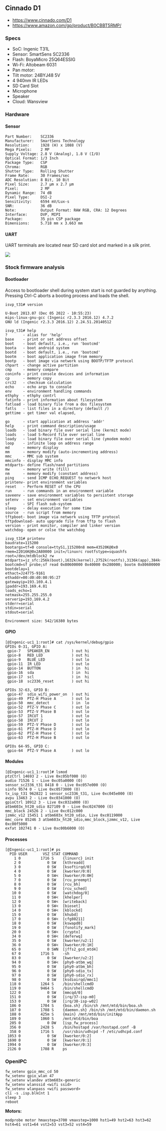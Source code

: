 Cinnado D1
----------
- https://www.cinnado.com/D1
- https://www.amazon.com/gp/product/B0CBBT5RMP/

### Specs

- SoC: Ingenic T31L
- Sensor: SmartSens SC2336
- Flash: BoyaMicro 25Q64ESSIG
- Wi-Fi: Altobeam 6031
- Pan motor: 
- Tilt motor: 24BYJ48 5V
- 4 940nm IR LEDs
- SD Card Slot
- Microphone
- Speaker
- Cloud: Wansview

### Hardware

#### Sensor

    Part Number:    SC2336
    Manufacturer:   SmartSens Technology
    Resolution:     1928 (H) x 1088 (V)
    Mega Pixels:    2 MP
    Supply Voltage: 2.8 V (Analog), 1.8 V (I/O)
    Optical Format: 1/3 Inch
    Package Type:   CSP
    Chroma:         RGB
    Shutter Type:   Rolling Shutter
    Frame Rate:     30 Frames/sec
    ADC Resolution: 8 Bit, 10 Bit
    Pixel Size:     2.7 µm x 2.7 µm
    Pixel:          2 MP
    Dynamic Range:  74 dB
    Pixel Type:     DSI-2
    Sensitivity:    6594 mV/Lux-s
    SNR:            36 dB
    Note:           Output Format: RAW RGB, CRA: 12 Degrees
    Interface:      DVP, MIPI
    Package:        35 pin CSP package
    Dimensions:     5.718 mm x 3.663 mm

#### UART 

UART terminals are located near SD card slot and marked in a silk print.

![](pix)


### Stock firmware analysis

#### Bootloader

Access to bootloader shell during system start is not guarded by anything.
Pressing Ctrl-C aborts a booting process and loads the shell.

```
isvp_t31# version

U-Boot 2013.07 (Dec 05 2022 - 10:55:23)
mips-linux-gnu-gcc (Ingenic r2.3.3 2016.12) 4.7.2
GNU ld (Ingenic r2.3.3 2016.12) 2.24.51.20140512

isvp_t31# help
?       - alias for 'help'
base    - print or set address offset
boot    - boot default, i.e., run 'bootcmd'
boota   - boot android system
bootd   - boot default, i.e., run 'bootcmd'
bootm   - boot application image from memory
bootp   - boot image via network using BOOTP/TFTP protocol
chpart  - change active partition
cmp     - memory compare
coninfo - print console devices and information
cp      - memory copy
crc32   - checksum calculation
echo    - echo args to console
env     - environment handling commands
ethphy  - ethphy contrl
fatinfo - print information about filesystem
fatload - load binary file from a dos filesystem
fatls   - list files in a directory (default /)
gettime - get timer val elapsed,

go      - start application at address 'addr'
help    - print command description/usage
loadb   - load binary file over serial line (kermit mode)
loads   - load S-Record file over serial line
loady   - load binary file over serial line (ymodem mode)
loop    - infinite loop on address range
md      - memory display
mm      - memory modify (auto-incrementing address)
mmc     - MMC sub system
mmcinfo - display MMC info
mtdparts- define flash/nand partitions
mw      - memory write (fill)
nm      - memory modify (constant address)
ping    - send ICMP ECHO_REQUEST to network host
printenv- print environment variables
reset   - Perform RESET of the CPU
run     - run commands in an environment variable
saveenv - save environment variables to persistent storage
setenv  - set environment variables
sf      - SPI flash sub-system
sleep   - delay execution for some time
source  - run script from memory
tftpboot- boot image via network using TFTP protocol
tftpdownload- auto upgrade file from tftp to flash
version - print monitor, compiler and linker version
watchdog- open or colse the watchdog

isvp_t31# printenv
baudrate=115200
bootargs=tf=0 console=ttyS1,115200n8 mem=43520K@0x0 rmem=22016K@0x2A80000 init=/linuxrc rootfstype=squashfs root=/dev/mtdblock2 rw mtdparts=jz_sfc:256k(boot),1632k(kernel),2752k(rootfs),3136k(app),384k(syscfg),32k(flag),8M@0(all)
bootcmd=sf probe;sf read 0x80600000 0x40000 0x280000; bootm 0x80600000
bootdelay=1
ethact=Jz4775-9161
ethaddr=00:d0:d0:00:95:27
gatewayip=193.169.4.1
ipaddr=193.169.4.81
loads_echo=1
netmask=255.255.255.0
serverip=193.169.4.2
stderr=serial
stdin=serial
stdout=serial

Environment size: 542/16380 bytes
```

#### GPIO

```
[@Ingenic-uc1_1:root]# cat /sys/kernel/debug/gpio
GPIOs 0-31, GPIO A:
 gpio-7   SPEAKER_EN          ) out hi
 gpio-8   RED_LED             ) out hi
 gpio-9   BLUE_LED            ) out lo
 gpio-11  IR LED              ) out lo
 gpio-14  BUTTON              ) in  hi
 gpio-16  sda                 ) in  hi
 gpio-17  scl                 ) in  hi
 gpio-18  sc2336_reset        ) out hi

GPIOs 32-63, GPIO B:
 gpio-47  sdio_wifi_power_on  ) out hi
 gpio-49  PTZ-H Phase A       ) out lo
 gpio-50  mmc_detect          ) in  lo
 gpio-52  PTZ-V Phase C       ) out lo
 gpio-53  PTZ-V Phase B       ) out lo
 gpio-57  IRCUT 1             ) out lo
 gpio-58  IRCUT 2             ) out lo
 gpio-59  PTZ-V Phase D       ) out lo
 gpio-61  PTZ-H Phase D       ) out lo
 gpio-62  PTZ-H Phase C       ) out lo
 gpio-63  PTZ-H Phase B       ) out lo

GPIOs 64-95, GPIO C:
 gpio-64  PTZ-V Phase A       ) out lo
 ```

#### Modules

```
[@Ingenic-uc1_1:root]# lsmod
ptzCtrl 14693 2 - Live 0xc05bf000 (O)
audio 71526 1 - Live 0xc05a0000 (O)
sensor_sc2336_t31 8418 0 - Live 0xc057e000 (O)
sinfo 9574 0 - Live 0xc0573000 (O)
tx_isp_t31 962822 1 sensor_sc2336_t31, Live 0xc045e000 (O)
avpu 13463 2 - Live 0xc0341000 (O)
gpioCtrl 10912 3 - Live 0xc032a000 (O)
atbm603x_ht20_sdio 827109 0 - Live 0xc0247000 (O)
mmc_block 24526 2 - Live 0xc012c000
jzmmc_v12 15451 1 atbm603x_ht20_sdio, Live 0xc0119000
mmc_core 85246 3 atbm603x_ht20_sdio,mmc_block,jzmmc_v12, Live 0xc00f5000
exfat 102741 0 - Live 0xc00b6000 (O)
```

#### Processes

```
[@Ingenic-uc1_1:root]# ps
  PID USER       VSZ STAT COMMAND
    1 0         1716 S    {linuxrc} init
    2 0            0 SW   [kthreadd]
    3 0            0 SW   [ksoftirqd/0]
    4 0            0 SW   [kworker/0:0]
    5 0            0 SW<  [kworker/0:0H]
    7 0            0 SW   [rcu_preempt]
    8 0            0 SW   [rcu_bh]
    9 0            0 SW   [rcu_sched]
   10 0            0 SW   [watchdog/0]
   11 0            0 SW<  [khelper]
   12 0            0 SW<  [writeback]
   13 0            0 SW<  [bioset]
   14 0            0 SW<  [kblockd]
   15 0            0 SW   [khubd]
   17 0            0 SW<  [cfg80211]
   18 0            0 SW   [kswapd0]
   19 0            0 SW   [fsnotify_mark]
   20 0            0 SW<  [crypto]
   34 0            0 SW<  [deferwq]
   35 0            0 SW   [kworker/u2:1]
   36 0            0 SW<  [kworker/0:1H]
   65 0            0 SWN  [jffs2_gcd_mtd4]
   67 0         1716 S    -sh
   83 0            0 SW   [kworker/u2:2]
   94 0            0 SW<  [phy0-atbm_wq]
   95 0            0 SW   [phy0-atbm_bh]
   96 0            0 SW   [phy0-sdio_tx]
   97 0            0 SW   [phy0-sdio_rx]
   98 0            0 SW   [ksdioirqd/mmc1]
  118 0         1264 S    /bin/shellcmdD
  119 0         9464 S    /bin/shellcmdD
  122 0            0 SW   [mmcqd/0]
  151 0            0 SW   [irq/37-isp-m0]
  153 0            0 SW   [irq/38-isp-w02]
  186 0         1704 S    {boa.sh} /bin/sh /mnt/mtd/bin/boa.sh
  187 0         1708 S    {daemon.sh} /bin/sh /mnt/mtd/bin/daemon.sh
  188 0         425m S    {main} /mnt/mtd/bin/initApp
  189 0         1060 S    /mnt/mtd/bin/boa
  205 0            0 DW   [isp_fw_process]
  356 0         2428 S    /bin/hostapd /var/hostapd.conf -B
  358 0         1716 S    /usr/sbin/udhcpd -f /etc/udhcpd.conf
 1053 0            0 SW   [kworker/0:2]
 1690 0            0 SW   [kworker/0:1]
 1994 0            0 SW   [kworker/0:3]
 2126 0         1708 R    ps
```

### OpenIPC

```
fw_setenv gpio_mmc_cd 50
fw_setenv gpio_wlan 47
fw_setenv wlandev atbm603x-generic
fw_setenv wlanssid <wifi ssid>
fw_setenv wlanpass <wifi password>
cli -s .isp.blkCnt 1
sleep 3
reboot
```

**Motors:**
 
`modprobe motor hmaxstep=3700 vmaxstep=1000 hst1=49 hst2=63 hst3=62 hst4=61 vst1=64 vst2=53 vst3=52 vst4=59`

